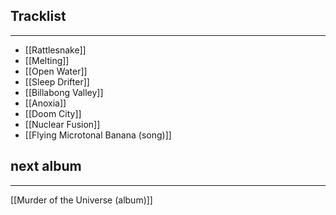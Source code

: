 ## Tracklist
___
- [[Rattlesnake]]
- [[Melting]]
- [[Open Water]]
- [[Sleep Drifter]]
- [[Billabong Valley]]
- [[Anoxia]]
- [[Doom City]]
- [[Nuclear Fusion]]
- [[Flying Microtonal Banana (song)]]

## next album
___
[[Murder of the Universe (album)]]
